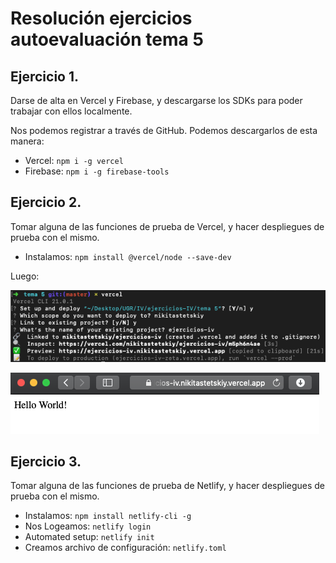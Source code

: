 # Resolución ejercicios autoevaluación tema 5

## Ejercicio 1.

Darse de alta en Vercel y Firebase, y descargarse los SDKs para poder trabajar con ellos localmente.

Nos podemos registrar a través de GitHub. Podemos descargarlos de esta manera:

- Vercel: `npm i -g vercel`
- Firebase: `npm i -g firebase-tools`

## Ejercicio 2.

Tomar alguna de las funciones de prueba de Vercel, y hacer despliegues de prueba con el mismo.

- Instalamos: `npm install @vercel/node --save-dev`

Luego:

![](../docs/tema5/cap1.png)

![](../docs/tema5/cap2.png)

## Ejercicio 3.

Tomar alguna de las funciones de prueba de Netlify, y hacer despliegues de prueba con el mismo.

- Instalamos: `npm install netlify-cli -g`
- Nos Logeamos: `netlify login`
- Automated setup: `netlify init`
- Creamos archivo de configuración: `netlify.toml`